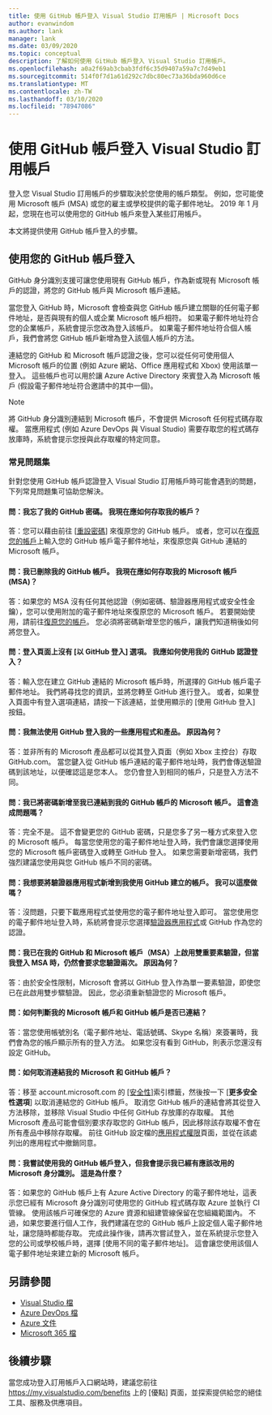 ```yaml
---
title: 使用 GitHub 帳戶登入 Visual Studio 訂用帳戶 | Microsoft Docs
author: evanwindom
ms.author: lank
manager: lank
ms.date: 03/09/2020
ms.topic: conceptual
description: 了解如何使用 GitHub 帳戶登入 Visual Studio 訂用帳戶。
ms.openlocfilehash: a0a2f69ab3cbab3fdf6c35d9407a59a7c7d49eb1
ms.sourcegitcommit: 514f0f7d1a61d292c7dbc80ec73a36bda960d6ce
ms.translationtype: MT
ms.contentlocale: zh-TW
ms.lasthandoff: 03/10/2020
ms.locfileid: "78947086"
---
```

# <a name="signing-in-to-visual-studio-subscriptions-with-your-github-account"></a>使用 GitHub 帳戶登入 Visual Studio 訂用帳戶 

登入您 Visual Studio 訂用帳戶的步驟取決於您使用的帳戶類型。 例如，您可能使用 Microsoft 帳戶 (MSA) 或您的雇主或學校提供的電子郵件地址。 2019 年 1 月起，您現在也可以使用您的 GitHub 帳戶來登入某些訂用帳戶。 

本文將提供使用 GitHub 帳戶登入的步驟。

## <a name="signing-in-with-your-github-account"></a>使用您的 GitHub 帳戶登入

GitHub 身分識別支援可讓您使用現有 GitHub 帳戶，作為新或現有 Microsoft 帳戶的認證，將您的 GitHub 帳戶與 Microsoft 帳戶連結。 

當您登入 GitHub 時，Microsoft 會檢查與您 GitHub 帳戶建立關聯的任何電子郵件地址，是否與現有的個人或企業 Microsoft 帳戶相符。 如果電子郵件地址符合您的企業帳戶，系統會提示您改為登入該帳戶。 如果電子郵件地址符合個人帳戶，我們會將您 GitHub 帳戶新增為登入該個人帳戶的方法。

連結您的 GitHub 和 Microsoft 帳戶認證之後，您可以從任何可使用個人 Microsoft 帳戶的位置 (例如 Azure 網站、Office 應用程式和 Xbox) 使用該單一登入。 這些帳戶也可以用於讓 Azure Active Directory 來賓登入為 Microsoft 帳戶 (假設電子郵件地址符合邀請中的其中一個)。

> [!NOTE]
> 將 GitHub 身分識別連結到 Microsoft 帳戶，不會提供 Microsoft 任何程式碼存取權。 當應用程式 (例如 Azure DevOps 與 Visual Studio) 需要存取您的程式碼存放庫時，系統會提示您授與此存取權的特定同意。 

### <a name="frequently-asked-questions"></a>常見問題集
針對您使用 GitHub 帳戶認證登入 Visual Studio 訂用帳戶時可能會遇到的問題，下列常見問題集可協助您解決。

#### <a name="q-i-forgot-my-github-password--how-can-i-access-my-account-now"></a>問：我忘了我的 GitHub 密碼。  我現在應如何存取我的帳戶？
答：您可以藉由前往 [[重設密碼](https://github.com/password_reset)] 來復原您的 GitHub 帳戶。 或者，您可以在[復原您的帳戶](https://account.live.com/password/reset)上輸入您的 GitHub 帳戶電子郵件地址，來復原您與 GitHub 連結的 Microsoft 帳戶。

#### <a name="q-i-deleted-my-github-account--how-can-i-access-my-microsoft-account-msa-now"></a>問：我已刪除我的 GitHub 帳戶。  我現在應如何存取我的 Microsoft 帳戶 (MSA)？
答：如果您的 MSA 沒有任何其他認證（例如密碼、驗證器應用程式或安全性金鑰），您可以使用附加的電子郵件地址來復原您的 Microsoft 帳戶。 若要開始使用，請前往[復原您的帳戶](https://account.live.com/password/reset)。 您必須將密碼新增至您的帳戶，讓我們知道稍後如何將您登入。 

#### <a name="q-theres-no-sign-in-with-github-option-on-the-sign-in-page--how-can-i-use-my-github-credentials-to-sign-in"></a>問：登入頁面上沒有 [以 GitHub 登入] 選項。  我應如何使用我的 GitHub 認證登入？
答：輸入您在建立 GitHub 連結的 Microsoft 帳戶時，所選擇的 GitHub 帳戶電子郵件地址。 我們將尋找您的資訊，並將您轉至 GitHub 進行登入。 或者，如果登入頁面中有登入選項連結，請按一下該連結，並使用顯示的 [使用 GitHub 登入] 按鈕。 

#### <a name="q-i-cant-sign-in-to-some-of-my-apps-and-products-with-github--why"></a>問：我無法使用 GitHub 登入我的一些應用程式和產品。  原因為何？
答：並非所有的 Microsoft 產品都可以從其登入頁面（例如 Xbox 主控台）存取 GitHub.com。 當您鍵入從 GitHub 帳戶連結的電子郵件地址時，我們會傳送驗證碼到該地址，以便確認這是您本人。 您仍會登入到相同的帳戶，只是登入方法不同。 

#### <a name="q--ive-added-a-password-to-the-microsoft-account-i-have-linked-to-my-github-account--will-that-cause-a-problem"></a>問：我已將密碼新增至我已連結到我的 GitHub 帳戶的 Microsoft 帳戶。  這會造成問題嗎？
答：完全不是。 這不會變更您的 GitHub 密碼，只是您多了另一種方式來登入您的 Microsoft 帳戶。 每當您使用您的電子郵件地址登入時，我們會讓您選擇使用您的 Microsoft 帳戶密碼登入或轉至 GitHub 登入。 如果您需要新增密碼，我們強烈建議您使用與您 GitHub 帳戶不同的密碼。

#### <a name="q-i-want-to-add-the-authenticator-app-to-the-account-i-created-using-github--can-i-do-that"></a>問：我想要將驗證器應用程式新增到我使用 GitHub 建立的帳戶。  我可以這麼做嗎？
答：沒問題，只要下載應用程式並使用您的電子郵件地址登入即可。 當您使用您的電子郵件地址登入時，系統將會提示您選擇[驗證器應用程式](https://www.microsoft.com/p/microsoft-authenticator/9nblgggzmcj6)或 GitHub 作為您的認證。

#### <a name="q-ive-enabled-two-factor-authentication-on-both-my-github-and-microsoft-accounts-msa-but-when-i-sign-in-to-my-msa-im-still-asked-to-authenticate-twice--why"></a>問：我已在我的 GitHub 和 Microsoft 帳戶（MSA）上啟用雙重要素驗證，但當我登入 MSA 時，仍然會要求您驗證兩次。  原因為何？
答：由於安全性限制，Microsoft 會將以 GitHub 登入作為單一要素驗證，即使您已在此啟用雙步驟驗證。 因此，您必須重新驗證您的 Microsoft 帳戶。 

#### <a name="q--how-can-i-tell-if-my-microsoft-account-and-github-accounts-are-linked"></a>問：如何判斷我的 Microsoft 帳戶和 GitHub 帳戶是否已連結？
答：當您使用帳號別名（電子郵件地址、電話號碼、Skype 名稱）來簽署時，我們會為您的帳戶顯示所有的登入方法。 如果您沒有看到 GitHub，則表示您還沒有設定 GitHub。

#### <a name="q--how-can-i-unlink-my-microsoft-and-github-accounts"></a>問：如何取消連結我的 Microsoft 和 GitHub 帳戶？ 
答：移至 account.microsoft.com 的 [[安全性]](https://account.microsoft.com/security)索引標籤，然後按一下 [**更多安全性選項**] 以取消連結您的 GitHub 帳戶。 取消您 GitHub 帳戶的連結會將其從登入方法移除，並移除 Visual Studio 中任何 GitHub 存放庫的存取權。 其他 Microsoft 產品可能會個別要求存取您的 GitHub 帳戶，因此移除該存取權不會在所有產品中移除存取權。 前往 GitHub 設定檔的[應用程式權限](https://github.com/settings/applications)頁面，並從在該處列出的應用程式中撤銷同意。

#### <a name="q--i-try-to-use-my-github-account-to-sign-in-but-im-prompted-that-i-already-have-a-microsoft-identity-that-i-should-use-instead--whats-happening"></a>問：我嘗試使用我的 GitHub 帳戶登入，但我會提示我已經有應該改用的 Microsoft 身分識別。  這是為什麼？
答：如果您的 GitHub 帳戶上有 Azure Active Directory 的電子郵件地址，這表示您已經有 Microsoft 身分識別可使用您的 GitHub 程式碼存取 Azure 並執行 CI 管線。 使用該帳戶可確保您的 Azure 資源和組建管線保留在您組織範圍內。 不過，如果您要進行個人工作，我們建議在您的 GitHub 帳戶上設定個人電子郵件地址，讓您隨時都能存取。 完成此操作後，請再次嘗試登入，並在系統提示您登入您的公司或學校帳戶時，選擇 [使用不同的電子郵件地址]。 這會讓您使用該個人電子郵件地址來建立新的 Microsoft 帳戶。

## <a name="see-also"></a>另請參閱
- [Visual Studio 檔](https://docs.microsoft.com/visualstudio/)
- [Azure DevOps 檔](https://docs.microsoft.com/azure/devops/)
- [Azure 文件](https://docs.microsoft.com/azure/)
- [Microsoft 365 檔](https://docs.microsoft.com/microsoft-365/)

## <a name="next-steps"></a>後續步驟
當您成功登入訂用帳戶入口網站時，建議您前往 https://my.visualstudio.com/benefits 上的 [優點] 頁面，並探索提供給您的絕佳工具、服務及供應項目。  
